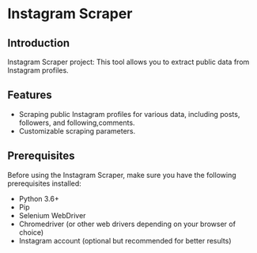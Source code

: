 # Instagram Scraper 

## Introduction

Instagram Scraper project: This tool allows you to extract public data from Instagram profiles.


## Features
- Scraping public Instagram profiles for various data, including posts, followers, and following,comments.
- Customizable scraping parameters.
## Prerequisites

Before using the Instagram Scraper, make sure you have the following prerequisites installed:

- Python 3.6+
- Pip
- Selenium WebDriver
- Chromedriver (or other web drivers depending on your browser of choice)
- Instagram account (optional but recommended for better results)
